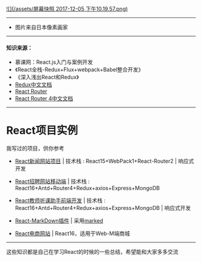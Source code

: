 [![](/assets/屏幕快照 2017-12-05 下午10.19.57.png)](https://github.com/TYRMars)

---

* 图片来自日本像素画家

---

#### 知识来源：

* 慕课网：React.js入门与案例开发
* 《React全栈-Redux+Flux+webpack+Babel整合开发》
* 《深入浅出React和Redux》
* [Redux中文文档](http://cn.redux.js.org/)
* [React Router](http://react-guide.github.io/react-router-cn/docs/API.html)
* [React Router 4中文文档](http://618cj.com/react-router4-0路由中文文档api/)

---

# React项目实例

我写过的项目，供你参考

* [React新闻网站项目](https://github.com/TYRMars/React-NewsSys) \| 技术栈 : React15+WebPack1+React-Router2 \| 响应式开发

* [React招聘网站移动端](https://github.com/TYRMars/React-Advertises) \| 技术栈 : React16+Antd+Router4+Redux+axios+Express+MongoDB

* [React教师听课助手前端开发](https://github.com/TYRMars/React-TeacherLinstenAssistant) \| 技术栈 : React16+Antd+Router4+Redux+axios+Express+MongoDB \| 响应式开发

* [React-MarkDown插件](https://github.com/TYRMars/React-MarkDown) \| 采用[marked](https://github.com/chjj/marked)

* [React电商网站](https://github.com/TYRMars/React-MSide-Shop) \| React16，适用于Web-M端商城

---

这些知识都是自己在学习React的时候的一些总结，希望能和大家多多交流

